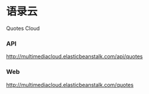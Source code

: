 # 语录云
Quotes Cloud

### API  

http://multimediacloud.elasticbeanstalk.com/api/quotes

### Web

http://multimediacloud.elasticbeanstalk.com/quotes

